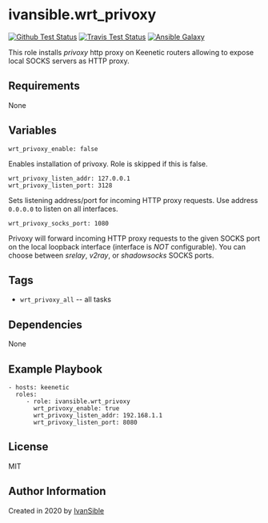# ivansible.wrt_privoxy

[![Github Test Status](https://github.com/ivansible/wrt-privoxy/workflows/Molecule%20test/badge.svg?branch=master)](https://github.com/ivansible/wrt-privoxy/actions)
[![Travis Test Status](https://travis-ci.org/ivansible/wrt-privoxy.svg?branch=master)](https://travis-ci.org/ivansible/wrt-privoxy)
[![Ansible Galaxy](https://img.shields.io/badge/galaxy-ivansible.wrt__privoxy-68a.svg?style=flat)](https://galaxy.ansible.com/ivansible/wrt_privoxy/)

This role installs _privoxy_ http proxy on Keenetic routers
allowing to expose local SOCKS servers as HTTP proxy.


## Requirements

None


## Variables

    wrt_privoxy_enable: false
Enables installation of privoxy. Role is skipped if this is false.

    wrt_privoxy_listen_addr: 127.0.0.1
    wrt_privoxy_listen_port: 3128
Sets listening address/port for incoming HTTP proxy requests.
Use address `0.0.0.0` to listen on all interfaces.

    wrt_privoxy_socks_port: 1080
Privoxy will forward incoming HTTP proxy requests to the given
SOCKS port on the local loopback interface (interface is *NOT* configurable).
You can choose between _srelay_, _v2ray_, or _shadowsocks_ SOCKS ports.


## Tags

- `wrt_privoxy_all` -- all tasks


## Dependencies

None


## Example Playbook

    - hosts: keenetic
      roles:
         - role: ivansible.wrt_privoxy
           wrt_privoxy_enable: true
           wrt_privoxy_listen_addr: 192.168.1.1
           wrt_privoxy_listen_port: 8080


## License

MIT


## Author Information

Created in 2020 by [IvanSible](https://github.com/ivansible)
